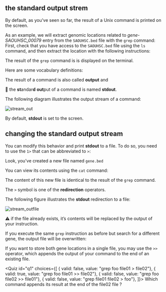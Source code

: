 <script>
import Quiz from "components/Quiz.svelte";
import Execute from "components/Execute.svelte";
</script>

## the standard output strem

By default, as you've seen so far, the result of a Unix command is printed on the screen.

As an example, we will extract genomic locations related to *gene-SAOUHSC_00079* entry from the `SAOUHSC.bed` file with the `grep` command:
First, check that you have access to the `SAOUHSC.bed` file using the `ls` command, and then extract the location with the following instructions:

<Execute command="ls" />

<Execute command="ls Data" />

<Execute command="cd Data" />

<Execute command="grep SAOUHSC_00079 SAOUHSC.bed" />

The result of the `grep` command is is displayed on the terminal.

Here are some vocabulary definitions:

The result of a command is also called **output** and

📕 the **st**andar**d** **out**put of a command is named **stdout**.

The following diagram illustrates the output stream of a command:

<img src="/data/ifb-4/stream_out.png" style="max-width:100%" alt="stream_out">

By default, **stdout** is set to the screen.

## changing the standard output stream

You can modify this behavior and print **stdout** to a file.
To do so, you need to use the `1>` that can be abbreviated to `>`:

<Execute command="grep gene-SAOUHSC_00079 SAOUHSC.bed > gene.bed" />

Look, you've created a new file named `gene.bed`

<Execute command="ls" />

You can view its contents using the `cat` command:

<Execute command="cat gene.bed" />

The content of this new file is identical to the result of the `grep` command.

The `>` symbol is one of the **redirection** operators.

The following figure illustrates the **stdout** redirection to a file:

<img src="/data/ifb-4/stream_outfile.png" style="max-width:100%" alt="stream_outfile">

⚠️ if the file already exists, it’s contents will be replaced by the output of your instruction.

If you execute the same `grep` instruction as before but search for a different gene, the output file will be overwritten:

<Execute command="grep gene-SAOUHSC_00078 SAOUHSC.bed > gene.bed" />

<Execute command="cat gene.bed" />

If you want to store both gene locations in a single file, you may use the `>>` operator, which appends the output of your command to the end of an existing file.

<Execute command="grep gene-SAOUHSC_00079 SAOUHSC.bed > gene.bed" />

<Execute command="grep gene-SAOUHSC_00078 SAOUHSC.bed >> gene.bed" />

<Execute command="cat gene.bed" />

<Quiz id="q1" choices={[
         { valid: false, value: "grep foo file01 > file02"},
         { valid: true, value: "grep foo file01 >> file02"},
         { valid: false, value: "grep foo file02 >> file01"},
	 { valid: false, value: "grep file01 file02 > foo"},
]}>
        <span slot="prompt">
	Which command appends its result at the end of the file02 file ?
        </span>
</Quiz>
